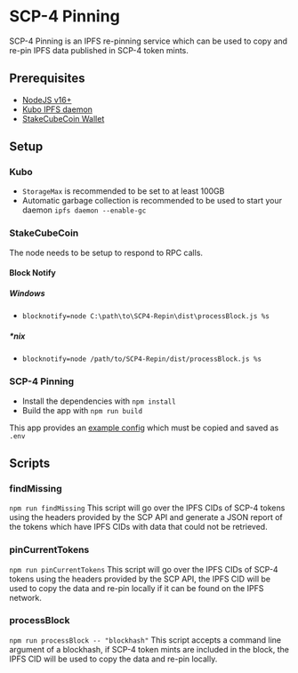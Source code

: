 # SCP-4 Pinning

SCP-4 Pinning is an IPFS re-pinning service which can be used to copy and re-pin IPFS data published in SCP-4 token mints.

## Prerequisites

- [NodeJS v16+](https://nodejs.org/)
- [Kubo IPFS daemon](https://docs.ipfs.tech/install/)
- [StakeCubeCoin Wallet](https://github.com/stakecube/StakeCubeCoin/releases)

## Setup

### Kubo

- `StorageMax` is recommended to be set to at least 100GB
- Automatic garbage collection is recommended to be used to start your daemon `ipfs daemon --enable-gc`

### StakeCubeCoin

The node needs to be setup to respond to RPC calls.

#### Block Notify

##### Windows

- `blocknotify=node C:\path\to\SCP4-Repin\dist\processBlock.js %s`

##### \*nix

- `blocknotify=node /path/to/SCP4-Repin/dist/processBlock.js %s`

### SCP-4 Pinning

- Install the dependencies with `npm install`
- Build the app with `npm run build`

This app provides an [example config](https://github.com/SeqSEE/SCP-4-Pinning/blob/main/default.env) which must be copied and saved as `.env`

## Scripts

### findMissing

`npm run findMissing`
This script will go over the IPFS CIDs of SCP-4 tokens using the headers provided by the SCP API and generate a JSON report of the tokens which have IPFS CIDs with data that could not be retrieved.

### pinCurrentTokens

`npm run pinCurrentTokens`
This script will go over the IPFS CIDs of SCP-4 tokens using the headers provided by the SCP API, the IPFS CID will be used to copy the data and re-pin locally if it can be found on the IPFS network.

### processBlock

`npm run processBlock -- "blockhash"`
This script accepts a command line argument of a blockhash, if SCP-4 token mints are included in the block, the IPFS CID will be used to copy the data and re-pin locally.
